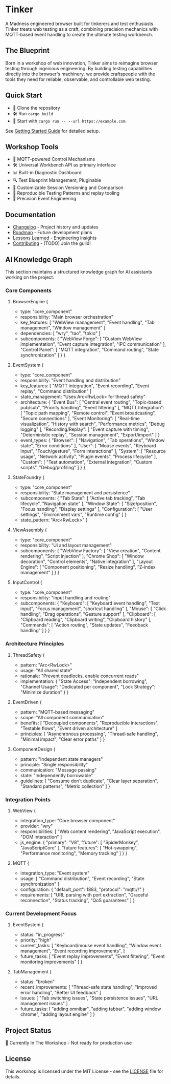 # Tinker

A Madness engineered browser built for tinkerers and test enthusiasts. Tinker treats web testing as a craft, combining precision mechanics with MQTT-based event handling to create the ultimate testing workbench.

## The Blueprint

Born in a workshop of web innovation, Tinker aims to reimagine browser testing through ingenious engineering. By building testing capabilities directly into the browser's machinery, we provide craftspeople with the tools they need for reliable, observable, and controllable web testing.

## Quick Start
- 🔧 Clone the repository
- 🛠️ Run `cargo build`
- 🚀 Start with `cargo run -- --url https://example.com`

See [Getting Started Guide](docs/getting-started.md) for detailed setup.

## Workshop Tools
- 🔧 MQTT-powered Control Mechanisms
- 🛠️ Universal Workbench API as primary interface
- 📊 Built-in Diagnostic Dashboard
- 🔍 Test Blueprint Management, Pluginable
- 🔄 Customizable Session Versioning and Comparison
- 🔄 Reproducible Testing Patterns and replay tooling
- 🎯 Precision Event Engineering

## Documentation
- [Changelog](CHANGELOG.md) - Project history and updates
- [Roadmap](ROADMAP.md) - Future development plans
- [Lessons Learned](LESSONS_LEARNED.md) - Engineering insights
- [Contributing](CONTRIBUTING.md) - (TODO) Join the guild!

## AI Knowledge Graph

This section maintains a structured knowledge graph for AI assistants working on the project.

### Core Components
1. BrowserEngine {
   - type: "core_component"
   - responsibility: "Main browser orchestration"
   - key_features: [
     "WebView management",
     "Event handling",
     "Tab management",
     "Window management"
   ]
   - dependencies: [
     "wry",
     "tao",
     "tokio"
   ]
   - subcomponents: {
     "WebView Forge": [
       "Custom WebView implementation",
       "Event capture integration",
       "IPC communication"
     ],
     "Control Panel": [
       "MQTT integration",
       "Command routing",
       "State synchronization"
     ]
   }
}

2. EventSystem {
   - type: "core_component"
   - responsibility: "Event handling and distribution"
   - key_features: [
     "MQTT integration",
     "Event recording",
     "Event replay",
     "Command distribution"
   ]
   - state_management: "Uses Arc<RwLock<T>> for thread safety"
   - architecture: {
     "Event Bus": [
       "Central event routing",
       "Topic-based pub/sub",
       "Priority handling",
       "Event filtering"
     ],
     "MQTT Integration": [
       "Topic path mapping",
       "Remote control",
       "Event broadcasting",
       "Secure connections"
     ],
     "Event Monitoring": [
       "Real-time visualization",
       "History with search",
       "Performance metrics",
       "Debug logging"
     ],
     "Recording/Replay": [
       "Event capture with timing",
       "Deterministic replay",
       "Session management",
       "Export/import"
     ]
   }
   - event_types: {
     "Browser": [
       "Navigation",
       "Tab operations",
       "Window state",
       "Error conditions"
     ],
     "User": [
       "Mouse events",
       "Keyboard input",
       "Touch/gesture",
       "Form interactions"
     ],
     "System": [
       "Resource usage",
       "Network activity",
       "Plugin events",
       "Process lifecycle"
     ],
     "Custom": [
       "Test automation",
       "External integration",
       "Custom scripts",
       "Debug/profiling"
     ]
   }
}

3. StateFoundry {
   - type: "core_component"
   - responsibility: "State management and persistence"
   - subcomponents: {
     "Tab State": [
       "Active tab tracking",
       "Tab lifecycle",
       "Navigation state"
     ],
     "Window State": [
       "Size/position",
       "Focus handling",
       "Display settings"
     ],
     "Configuration": [
       "User settings",
       "Environment vars",
       "Runtime config"
     ]
   }
   - state_pattern: "Arc<RwLock<State>>"
}

4. ViewAssembly {
   - type: "core_component"
   - responsibility: "UI and layout management"
   - subcomponents: {
     "WebView Factory": [
       "View creation",
       "Content rendering",
       "Script injection"
     ],
     "Chrome Shop": [
       "Window decoration",
       "Control elements",
       "Native integration"
     ],
     "Layout Engine": [
       "Component positioning",
       "Resize handling",
       "Z-index management"
     ]
   }
}

5. InputControl {
   - type: "core_component"
   - responsibility: "Input handling and routing"
   - subcomponents: {
     "Keyboard": [
       "Keyboard event handling",
       "Text input",
       "Focus management",
       "shortcut handling"
     ],
     "Mouse": [
       "Click handling",
       "Drag operations",
       "Gesture support"
     ],
     "Clipboard": [
       "Clipboard reading",
       "Clipboard writing",
       "Clipboard history"
     ],
     "Commands": [
       "Action routing",
       "State updates",
       "Feedback handling"
     ]
   }
}

### Architecture Principles
1. ThreadSafety {
   - pattern: "Arc<RwLock<T>>"
   - usage: "All shared state"
   - rationale: "Prevent deadlocks, enable concurrent reads"
   - implementation: {
     "State Access": "Independent borrowing",
     "Channel Usage": "Dedicated per component",
     "Lock Strategy": "Minimize duration"
   }
}

2. EventDriven {
   - pattern: "MQTT-based messaging"
   - scope: "All component communication"
   - benefits: [
     "Decoupled components",
     "Reproducible interactions",
     "Testable flows",
     "Event driven architecture"
   ]
   - principles: [
     "Asynchronous processing",
     "Thread-safe handling",
     "Minimal impact",
     "Clear error paths"
   ]
}

3. ComponentDesign {
   - pattern: "Independent state managers"
   - principle: "Single responsibility"
   - communication: "Message passing"
   - state: "Independently borrowable"
   - guidelines: [
     "Consume don't duplicate",
     "Clear layer separation",
     "Standard patterns",
     "Metric collection"
   ]
}

### Integration Points
1. WebView {
   - integration_type: "Core browser component"
   - provider: "wry"
   - responsibilities: [
     "Web content rendering",
     "JavaScript execution",
     "DOM interaction"
   ]
   - js_engine: {
     "primary": "V8",
     "future": [
       "SpiderMonkey",
       "JavaScriptCore"
     ],
     "future features": [
       "Hot-swapping",
       "Performance monitoring",
       "Memory tracking"
     ]
   }
}

2. MQTT {
   - integration_type: "Event system"
   - usage: [
     "Command distribution",
     "Event recording",
     "State synchronization"
   ]
   - configuration: {
     "default_port": 1883,
     "protocol": "mqtt://"
   }
   - requirements: [
     "URL parsing with port extraction",
     "Graceful reconnection",
     "Status tracking",
     "QoS guarantees"
   ]
}

### Current Development Focus
1. EventSystem {
   - status: "in_progress"
   - priority: "high"
   - current_tasks: [
     "Keyboard/mouse event handling",
     "Window event management",
     "Event recording improvements",
   ]
   - future_tasks: [
     "Event replay improvements",
     "Event filtering",
     "Event monitoring improvements"
   ]
}

2. TabManagement {
   - status: "broken"
   - recent_improvements: [
     "Thread-safe state handling",
     "Improved error handling",
     "Better UI feedback"
   ]
   - issues: [
     "Tab switching issues",
     "State persistence issues",
     "URL management issues"
   ]
   - future_tasks: [
     "adding omnibar",
     "adding tabbar",
     "adding window chrome",
     "adding layout engine"
   ]
}

## Project Status

🚧️ Currently In The Workshop - Not ready for production use

## License

This workshop is licensed under the MIT License - see the [LICENSE](LICENSE) file for details.
